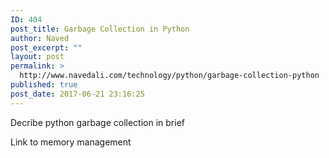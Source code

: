 ```yaml
---
ID: 404
post_title: Garbage Collection in Python
author: Naved
post_excerpt: ""
layout: post
permalink: >
  http://www.navedali.com/technology/python/garbage-collection-python
published: true
post_date: 2017-06-21 23:16:25
---
```

Decribe python garbage collection in brief

Link to memory management

&nbsp;